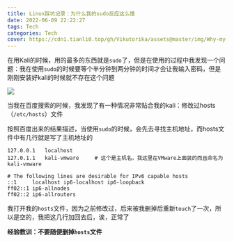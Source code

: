```yaml
---
title: Linux踩坑记录：为什么我的sudo反应这么慢
date: 2022-06-09 22:22:27
tags: Tech
categories: Tech
cover: https://cdn1.tianli0.top/gh/Vikutorika/assets@master/img/Why-my-sudo-is-so-slow/vmware-20220609-222840.png?download=true
---
```


在用Kali的时候，用的最多的东西就是`sudo`了，但是在使用的过程中我发现一个问题：我在使用`sudo`的时候要等个半分钟到两分钟的时间才会让我输入密码，但是刚刚安装好kali的时候就不存在这个问题

![](https://cdn1.tianli0.top/gh/Vikutorika/assets@master/img/Why-my-sudo-is-so-slow/vmware-20220609-222706.png?download=true)

当我在百度搜索的时候，我发现了有一种情况非常贴合我的kali：修改过hosts（`/etc/hosts`）文件

按照百度出来的结果描述，当使用`sudo`的时候，会先去寻找主机地址，而hosts文件中有几行就是写了主机地址的

```
127.0.0.1	localhost
127.0.1.1	kali-vmware		# 这个是主机名，我这里在VMware上面装的而且命名为kali-vmware

# The following lines are desirable for IPv6 capable hosts
::1     localhost ip6-localhost ip6-loopback
ff02::1 ip6-allnodes
ff02::2 ip6-allrouters
```

我打开我的`hosts`文件，因为之前修改过，后来被我删掉后重新`touch`了一次，所以是空的，我把这几行加回去后，诶，正常了

**经验教训：不要随便删掉`hosts`文件**

